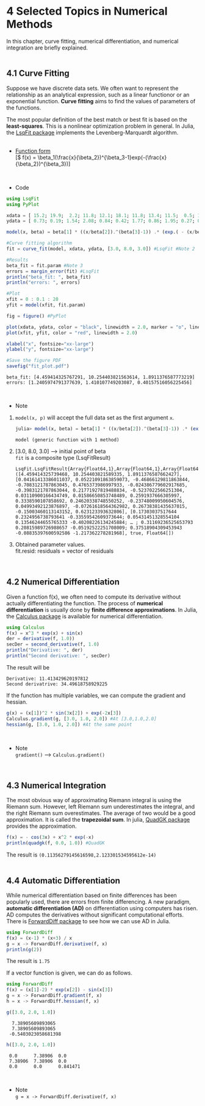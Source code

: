# 4 Selected Topics in Numerical Methods  
In this chapter, curve fitting, numerical differentiation, and numerical integration are briefly explained.  
<br>

## 4.1 Curve Fitting  
Suppose we have discrete data sets. We often want to represent the relationship as an analytical expression, such as a linear functionor or an exponential function. **Curve fitting** aims to find the values of parameters of the functions.  
  
The most popular definition of the best match or best fit is based on the **least-squares**. This is a nonlinear optimization problem in general. In Julia, the [LsqFit package](https://github.com/JuliaNLSolvers/LsqFit.jl) implements the Levenberg-Marquardt algorithm.  
<br>

- [Function form](https://scrapbox.io/kklab-ise-ag/Chapter_4)  
[$ f(x) = \beta_1(\frac{x}{\beta_2})^{\beta_3-1}exp(-(\frac{x}{\beta_2})^{\beta_3})]  
<br>

- Code  
```julia
using LsqFit
using PyPlot

xdata = [ 15.2; 19.9;  2.2; 11.8; 12.1; 18.1; 11.8; 13.4; 11.5;  0.5; 18.0; 10.2; 10.6; 13.8;  4.6;  3.8; 15.1; 15.1; 11.7;  4.2 ]
ydata = [ 0.73; 0.19; 1.54; 2.08; 0.84; 0.42; 1.77; 0.86; 1.95; 0.27; 0.39; 1.39; 1.25; 0.76; 1.99; 1.53; 0.86; 0.52; 1.54; 1.05 ]

model(x, beta) = beta[1] * ((x/beta[2]).^(beta[3]-1)) .* (exp.( - (x/beta[2]).^beta[3] )) #Note 1

#Curve fitting algorithm
fit = curve_fit(model, xdata, ydata, [3.0, 8.0, 3.0]) #LsqFit #Note 2

#Results
beta_fit = fit.param #Note 3
errors = margin_error(fit) #LsqFit
println("beta_fit: ", beta_fit)
println("errors: ", errors)

#Plot
xfit = 0 : 0.1 : 20
yfit = model(xfit, fit.param)

fig = figure() #PyPlot

plot(xdata, ydata, color = "black", linewidth = 2.0, marker = "o", linestyle = "None")
plot(xfit, yfit, color = "red", linewidth = 2.0)

xlabel("x", fontsize="xx-large")
ylabel("y", fontsize="xx-large")

#Save the figure PDF
savefig("fit_plot.pdf")
```
```
beta_fit: [4.459414325767291, 10.254403821563614, 1.8911376587773219]
errors: [1.2405974791377639, 1.410107749203087, 0.40157516056225456] 
```
<br>

- Note  
1. ```model(x, p)``` will accept the full data set as the first argument `x`.
    ```julia
    julia> model(x, beta) = beta[1] * ((x/beta[2]).^(beta[3]-1)) .* (exp.( - (x/beta[2]).^beta[3] )) 
    ```
    ```
    model (generic function with 1 method)
    ```

2. [3.0, 8.0, 3.0] --> initial point of beta  
    ```fit``` is a composite type (LsqFitResult)  
    ```
    LsqFit.LsqFitResult{Array{Float64,1},Array{Float64,1},Array{Float64,2},Array{Float64,1}}([4.459414325739468, 10.254403821589335, 1.8911376587662427], [0.04161413386011037, 0.05221091863859073, -0.46866129811863844, -0.7083121787863045, 0.4765373986997933, -0.024386779602917685, -0.3983121787863044, 0.21771927819488834, -0.5237022566251304, 0.03110900166434749, 0.01586650853748489, 0.2591937666305997, 0.3338590107858692, 0.24620338748550252, -0.23748009950604576, 0.04993492123876897, -0.07261618564362982, 0.26738381435637015, -0.15003460113143152, 0.623123393632806], [0.17303037517644 0.2324956738793641 -0.33559542609373644; 0.05431451328554104 0.13546244655765333 -0.40208226134245884; … ; 0.31169236525653793 0.20815989726988657 -0.05192522251708009; 0.37518904309453943 -0.08835397600592586 -1.217362278281968], true, Float64[])
    ```

3. Obtained parameter values.  
    fit.resid: residuals = vector of residuals  
<br>

## 4.2 Numerical Differentiation  
Given a function f(x), we often need to compute its derivative without actually differentiating the function. The process of **numerical differentiation** is usually done by **finite difference approximations**. In Julia, the [Calculus package](https://github.com/JuliaMath/Calculus.jl) is available for numerical differentiation.  

```julia
using Calculus
f(x) = x^3 * exp(x) + sin(x)
der = derivative(f, 1.0))
secDer = second_derivative(f, 1.0)
println("Derivative: ", der)
println("Second derivative: ", secDer)
```
The result will be  
```
Derivative: 11.413429620197812
Second derivatrive: 34.49618758929225
```
If the function has multiple variables, we can compute the gradient and hessian.  
```julia
g(x) = (x[1])^2 * sin(3x[2]) + exp(-2x[3])
Calculus.gradient(g, [3.0, 1.0, 2.0]) #At [3.0,1.0,2.0]
hessian(g, [3.0, 1.0, 2.0]) #At the same point
```
<br>

- Note  
```gradient()``` --> ```Calculus.gradient()```  
<br>

## 4.3 Numerical Integration  
The most obvious way of approximating Riemann integral is using the Riemann sum. However, left Riemann sum underestimates the integral, and the right Riemann sum overestimates. The average of two would be a good approximation. It is called the **trapezoidal sum**. In julia, [QuadGK package](https://github.com/JuliaMath/QuadGK.jl) provides the approximation.  
```julia
f(x) = - cos(3x) + x^2 * exp(-x)
println(quadgk(f, 0.0, 1.0)) #QuadGK
```
The result is ```(0.11356279145616598,2.123301534595612e-14)```  
<br>

## 4.4 Automatic Differentiation
While numerical differentiation based on finite differences has been popularly used, there are errors from finite differencing. A new paradigm, **automatic differentiation (AD)** on differentiation using computers has risen. AD computes the derivatives without significant computational efforts. There is [ForwardDiff package](https://github.com/JuliaDiff/ForwardDiff.jl) to see how we can use AD in Julia.  
```julia
using ForwardDiff
f(x) = (x-1) * (x+3) / x
g = x -> ForwardDiff.derivative(f, x)
println(g(2))
```
The result is ```1.75```  

If a vector function is given, we can do as follows.  
```julia
using ForwardDiff
f(x) = (x[1]-2) * exp(x[2]) - sin(x[3])
g = x -> ForwardDiff.gradient(f, x)
h = x -> ForwardDiff.hessian(f, x)
```
```julia
g([3.0, 2.0, 1.0])
```
```
  7.38905609893065
  7.38905609893065
 -0.5403023058681398
```
```julia
h([3.0, 2.0, 1.0])
```
```
 0.0      7.38906  0.0
 7.38906  7.38906  0.0
 0.0      0.0      0.841471
```
<br>

- Note  
```g = x -> ForwardDiff.derivative(f, x)```
